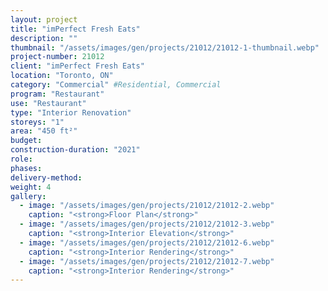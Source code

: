 ```yaml
---
layout: project 
title: "imPerfect Fresh Eats"
description: ""
thumbnail: "/assets/images/gen/projects/21012/21012-1-thumbnail.webp"
project-number: 21012
client: "imPerfect Fresh Eats"
location: "Toronto, ON"
category: "Commercial" #Residential, Commercial 
program: "Restaurant"
use: "Restaurant"
type: "Interior Renovation"
storeys: "1"
area: "450 ft²"
budget: 
construction-duration: "2021"
role: 
phases: 
delivery-method: 
weight: 4
gallery:
  - image: "/assets/images/gen/projects/21012/21012-2.webp"
    caption: "<strong>Floor Plan</strong>"
  - image: "/assets/images/gen/projects/21012/21012-3.webp"
    caption: "<strong>Interior Elevation</strong>"
  - image: "/assets/images/gen/projects/21012/21012-6.webp"
    caption: "<strong>Interior Rendering</strong>"
  - image: "/assets/images/gen/projects/21012/21012-7.webp"
    caption: "<strong>Interior Rendering</strong>"
---
```



